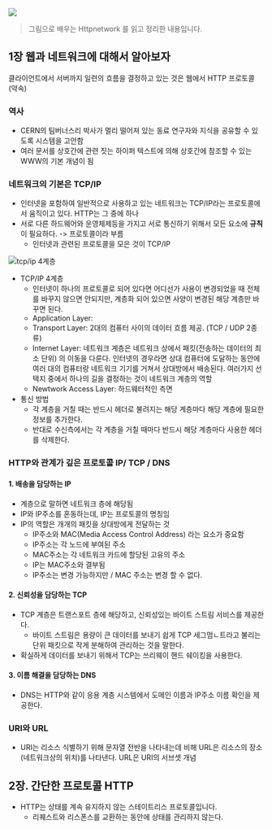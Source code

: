![](http://image.yes24.com/momo/TopCate448/MidCate010/44791452.jpg)



> 그림으로 배우는 Httpnetwork 를 읽고 정리한 내용입니다. 



## 1장 웹과 네트워크에 대해서 알아보자

클라이언트에서 서버까지 일련의 흐름을 결정하고 있는 것은 웹에서 HTTP 프로토콜 (약속) 



### 역사

- CERN의 팀버너스리 박사가 멀리 떨어져 있는 동료 연구자와 지식을 공유할 수 있도록 시스템을 고안함
- 여러 문서를 상호간에 관련 짓는 하이퍼 텍스트에 의해 상호간에 참조할 수 있는 WWW의 기본 개념이 됨





### 네트워크의 기본은 TCP/IP 

- 인터넷을 포함하여 일반적으로 사용하고 있는 네트워크는 TCP/IP라는 프로토콜에서 움직이고 있다. HTTP는 그 중에 하나
- 서로 다른 하드웨어와 운영체제등을 가지고 서로 통신하기 위해서 모든 요소에 **규칙**이 필요하다. -> 프로토콜이라 부름
  - 인터넷과 관련된 프로토콜을 모은 것이 TCP/IP

![tcp/ip 4계층](https://t1.daumcdn.net/cfile/tistory/213F623C566BAE253B)

- TCP/IP 4계층
  - 인터넷이 하나의 프로토콜로 되어 있다면 어디선가 사용이 변경되었을 때 전체를 바꾸지 않으면 안되지만, 계층화 되어 있으면 사양이 변경된 해당 계층만 바꾸면 된다. 
  - Application Layer: 
  - Transport Layer: 2대의 컴퓨터 사이의 데이터 흐름 제공. (TCP / UDP 2종류)
  - Internet Layer: 네트워크 계층은 네트워크 상에서 패킷(전송하는 데이터의 최소 단위) 의 이동을 다룬다. 인터넷의 경우라면 상대 컴퓨터에 도달하는 동안에 여러 대의 컴퓨터랑 네트워크 기기를 거쳐서 상대방에서 배송된다. 여러가지 선택지 중에서 하나의 길을 결정하는 것이 네트워크 계층의 역할
  - Newtwork Access Layer: 하드웨터적인 측면 
- 통신 방법 
  - 각 계층을 거칠 때는 반드시 헤더로 불려지는 해당 계층마다 해당 계층에 필요한 정보를 추가한다. 
  - 반대로 수신측에서는 각 계층을 거칠 때마다 반드시 해당 계층마다 사용한 헤더를 삭제한다. 



### HTTP와 관계가 깊은 프로토콜 IP/ TCP / DNS

#### 1. 배송을 담당하는 IP

- 계층으로 말하면 네트워크 층에 해당됨
- IP와 IP주소를 혼동하는데, IP는 프로토콜의 명칭임 
- IP의 역할은 개개의 패킷을 상대방에게 전달하는 것
  - IP주소와 MAC(Media Access Control Address) 라는 요소가 중요함
  - IP주소는 각 노드에 부여된 주소
  - MAC주소는 각 네트워크 카드에 할당된 고유의 주소
  - IP는 MAC주소와 결부됨
  - IP주소는 변경 가능하지만 / MAC 주소는 변경 할 수 없다.



#### 2. 신뢰성을 담당하는 TCP 

- TCP 계층은 트랜스포트 층에 해당하고, 신뢰성있는 바이트 스트림 서비스를 제공한다. 
  - 바이트 스트림은 용량이 큰 데이터를 보내기 쉽게 TCP 세그멈ㄴ트라고 불리는 단위 패킷으로 작게 분해하여 관리하는 것을 말한다. 
- 확실하게 데이터를 보내기 위해서 TCP는 쓰리웨이 핸드 쉐이킹을 사용한다. 



#### 3. 이름 해결을 담당하는 DNS 

- DNS는 HTTP와 같이 응용 계층 시스템에서 도메인 이름과 IP주소 이름 확인을 제공한다. 





### URI와 URL 

- URI는 리소스 식별하기 위해 문자열 전반을 나타내는데 비해 URL은 리소스의 장소(네트워크상의 위치)를 나타낸다. URL은 URI의 서브셋 개념





## 2장. 간단한 프로토콜 HTTP

- HTTP는 상태를 계속 유지하지 않는 스테이트리스 프로토콜입니다. 
  - 리퀘스트와 리스폰스를 교환하는 동안에 상태를 관리하지 않는다.